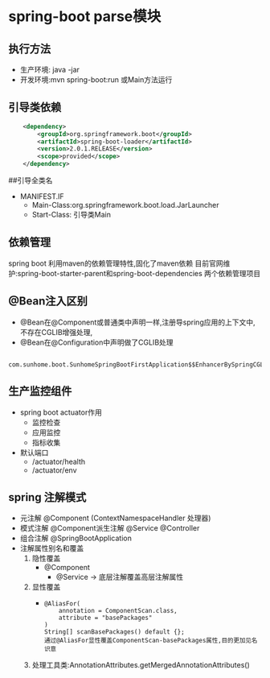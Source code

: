 # spring-boot parse模块

## 执行方法
* 生产环境: java -jar 
* 开发环境:mvn spring-boot:run 或Main方法运行

## 引导类依赖 
```xml
    <dependency>
        <groupId>org.springframework.boot</groupId>
        <artifactId>spring-boot-loader</artifactId>
        <version>2.0.1.RELEASE</version>
        <scope>provided</scope>
    </dependency>
```

##引导全类名
* MANIFEST.IF
    * Main-Class:org.springframework.boot.load.JarLauncher
    * Start-Class: 引导类Main
     
    

## 依赖管理
   spring boot 利用maven的依赖管理特性,固化了maven依赖
目前官网维护:spring-boot-starter-parent和spring-boot-dependencies 两个依赖管理项目

## @Bean注入区别
  * @Bean在@Component或普通类中声明一样,注册导spring应用的上下文中,不存在CGLIB增强处理,
  * @Bean在@Configuration中声明做了CGLIB处理 

```text
 com.sunhome.boot.SunhomeSpringBootFirstApplication$$EnhancerBySpringCGLIB$$9b80c564@71cb3139
```

## 生产监控组件
* spring boot actuator作用   
    * 监控检查
    * 应用监控
    * 指标收集
* 默认端口
    * /actuator/health
     * /actuator/env
    



## spring 注解模式
* 元注解 @Component (ContextNamespaceHandler 处理器)
* 模式注解 @Component派生注解 @Service @Controller
* 组合注解 @SpringBootApplication
* 注解属性别名和覆盖
    1. 隐性覆盖 
        * @Component
            * @Service -> 底层注解覆盖高层注解属性
   2. 显性覆盖
        *     @AliasFor(
                  annotation = ComponentScan.class,
                  attribute = "basePackages"
              )
              String[] scanBasePackages() default {};
              通过@AliasFor显性覆盖ComponentScan-basePackages属性,目的更加见名识意
   3. 处理工具类:AnnotationAttributes.getMergedAnnotationAttributes()  
 




  
    
